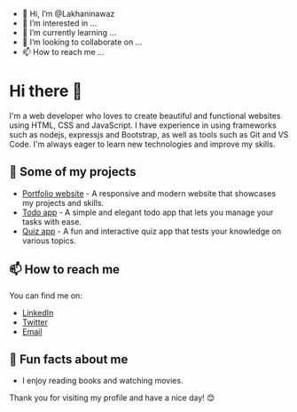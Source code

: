 - 👋 Hi, I’m @Lakhaninawaz
- 👀 I’m interested in ...
- 🌱 I’m currently learning ...
- 💞️ I’m looking to collaborate on ...
- 📫 How to reach me ...

<!---
Lakhaninawaz/Lakhaninawaz is a ✨ special ✨ repository because its `README.md` (this file) appears on your GitHub profile.
You can click the Preview link to take a look at your changes.
--->

# Hi there 👋

I'm a web developer who loves to create beautiful and functional websites using HTML, CSS and JavaScript. I have experience in using frameworks such as nodejs, expressjs and Bootstrap, as well as tools such as Git and VS Code. I'm always eager to learn new technologies and improve my skills.

## 🚀 Some of my projects

- [Portfolio website](https://github.com/username/portfolio-website) - A responsive and modern website that showcases my projects and skills.
- [Todo app](https://github.com/username/todo-app) - A simple and elegant todo app that lets you manage your tasks with ease.
- [Quiz app](https://github.com/username/quiz-app) - A fun and interactive quiz app that tests your knowledge on various topics.

## 📫 How to reach me

You can find me on:

- [LinkedIn](https://www.linkedin.com/in/lakhani-nawaz-4b2962233/)
- [Twitter](https://twitter.com/Lakhani_Nawaz_1)
- [Email](mailto:lakhaninawaz@gmail.com)

## 🌟 Fun facts about me

- I enjoy reading books and watching movies.

Thank you for visiting my profile and have a nice day! 😊
